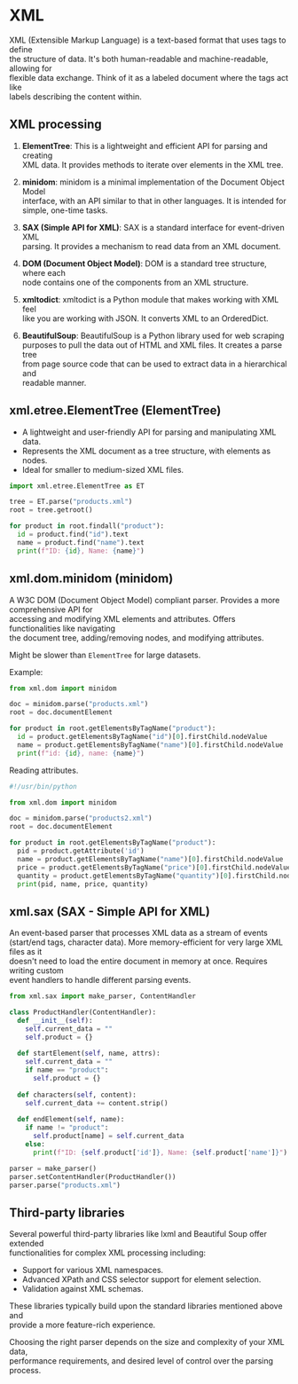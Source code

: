 # XML 

XML (Extensible Markup Language) is a text-based format that uses tags to define  
the structure of data. It's both human-readable and machine-readable, allowing for  
flexible data exchange. Think of it as a labeled document where the tags act like  
labels describing the content within.


## XML processing

1. **ElementTree**: This is a lightweight and efficient API for parsing and creating  
XML data. It provides methods to iterate over elements in the XML tree.  

2. **minidom**: minidom is a minimal implementation of the Document Object Model  
interface, with an API similar to that in other languages. It is intended for  
simple, one-time tasks.  

3. **SAX (Simple API for XML)**: SAX is a standard interface for event-driven XML  
parsing. It provides a mechanism to read data from an XML document.  

4. **DOM (Document Object Model)**: DOM is a standard tree structure, where each  
node contains one of the components from an XML structure.  

5. **xmltodict**: xmltodict is a Python module that makes working with XML feel  
like you are working with JSON. It converts XML to an OrderedDict.  

6. **BeautifulSoup**: BeautifulSoup is a Python library used for web scraping  
purposes to pull the data out of HTML and XML files. It creates a parse tree  
from page source code that can be used to extract data in a hierarchical and  
readable manner.  


## xml.etree.ElementTree (ElementTree)

* A lightweight and user-friendly API for parsing and manipulating XML data.  
* Represents the XML document as a tree structure, with elements as nodes.  
* Ideal for smaller to medium-sized XML files.  

```python
import xml.etree.ElementTree as ET

tree = ET.parse("products.xml")
root = tree.getroot()

for product in root.findall("product"):
  id = product.find("id").text
  name = product.find("name").text
  print(f"ID: {id}, Name: {name}")
```


## xml.dom.minidom (minidom)

A W3C DOM (Document Object Model) compliant parser. Provides a more comprehensive API for  
accessing and modifying XML elements and attributes. Offers functionalities like navigating  
the document tree, adding/removing nodes, and modifying attributes. 

Might be slower than `ElementTree` for large datasets.

Example:

```python
from xml.dom import minidom

doc = minidom.parse("products.xml")
root = doc.documentElement

for product in root.getElementsByTagName("product"):
  id = product.getElementsByTagName("id")[0].firstChild.nodeValue
  name = product.getElementsByTagName("name")[0].firstChild.nodeValue
  print(f"id: {id}, name: {name}")
```

Reading attributes. 

```python
#!/usr/bin/python

from xml.dom import minidom

doc = minidom.parse("products2.xml")
root = doc.documentElement

for product in root.getElementsByTagName("product"):
  pid = product.getAttribute('id')
  name = product.getElementsByTagName("name")[0].firstChild.nodeValue
  price = product.getElementsByTagName("price")[0].firstChild.nodeValue
  quantity = product.getElementsByTagName("quantity")[0].firstChild.nodeValue
  print(pid, name, price, quantity)
```


## xml.sax (SAX - Simple API for XML)

An event-based parser that processes XML data as a stream of events  
(start/end tags, character data). More memory-efficient for very large XML files as it  
doesn't need to load the entire document in memory at once. Requires writing custom  
event handlers to handle different parsing events.  

```python
from xml.sax import make_parser, ContentHandler

class ProductHandler(ContentHandler):
  def __init__(self):
    self.current_data = ""
    self.product = {}
  
  def startElement(self, name, attrs):
    self.current_data = ""
    if name == "product":
      self.product = {}
  
  def characters(self, content):
    self.current_data += content.strip()
  
  def endElement(self, name):
    if name != "product":
      self.product[name] = self.current_data
    else:
      print(f"ID: {self.product['id']}, Name: {self.product['name']}")

parser = make_parser()
parser.setContentHandler(ProductHandler())
parser.parse("products.xml")
```

## Third-party libraries

Several powerful third-party libraries like lxml and Beautiful Soup offer extended  
functionalities for complex XML processing including:

- Support for various XML namespaces.  
- Advanced XPath and CSS selector support for element selection.  
- Validation against XML schemas.  

These libraries typically build upon the standard libraries mentioned above and  
provide a more feature-rich experience.

Choosing the right parser depends on the size and complexity of your XML data,  
performance requirements, and desired level of control over the parsing process.  
